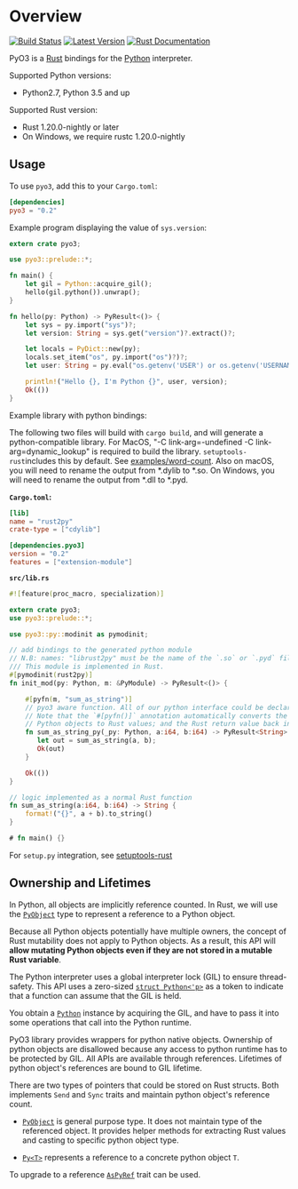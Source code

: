 # Overview

[![Build Status](https://travis-ci.org/PyO3/pyo3.svg?branch=master)](https://travis-ci.org/PyO3/pyo3)
[![Latest Version](https://img.shields.io/crates/v/pyo3.svg)](https://crates.io/crates/pyo3)
[![Rust Documentation](https://img.shields.io/badge/api-rustdoc-blue.svg)](http://pyo3.github.io/pyo3/pyo3/)

PyO3 is a [Rust](http://www.rust-lang.org/) bindings for the [Python](https://www.python.org/) interpreter.

Supported Python versions:

* Python2.7, Python 3.5 and up

Supported Rust version:

* Rust 1.20.0-nightly or later
* On Windows, we require rustc 1.20.0-nightly

## Usage

To use `pyo3`, add this to your `Cargo.toml`:

```toml
[dependencies]
pyo3 = "0.2"
```

Example program displaying the value of `sys.version`:

```rust
extern crate pyo3;

use pyo3::prelude::*;

fn main() {
    let gil = Python::acquire_gil();
    hello(gil.python()).unwrap();
}

fn hello(py: Python) -> PyResult<()> {
    let sys = py.import("sys")?;
    let version: String = sys.get("version")?.extract()?;

    let locals = PyDict::new(py);
    locals.set_item("os", py.import("os")?)?;
    let user: String = py.eval("os.getenv('USER') or os.getenv('USERNAME')", None, Some(&locals))?.extract()?;

    println!("Hello {}, I'm Python {}", user, version);
    Ok(())
}
```

Example library with python bindings:

The following two files will build with `cargo build`, and will generate a python-compatible library.
For MacOS, "-C link-arg=-undefined -C link-arg=dynamic_lookup" is required to build the library.
`setuptools-rust`includes this by default.
See [examples/word-count](https://github.com/PyO3/pyo3/tree/master/examples/word-count).
Also on macOS, you will need to rename the output from \*.dylib to \*.so.
On Windows, you will need to rename the output from \*.dll to \*.pyd.

**`Cargo.toml`:**

```toml
[lib]
name = "rust2py"
crate-type = ["cdylib"]

[dependencies.pyo3]
version = "0.2"
features = ["extension-module"]
```

**`src/lib.rs`**

```rust
#![feature(proc_macro, specialization)]

extern crate pyo3;
use pyo3::prelude::*;

use pyo3::py::modinit as pymodinit;

// add bindings to the generated python module
// N.B: names: "librust2py" must be the name of the `.so` or `.pyd` file
/// This module is implemented in Rust.
#[pymodinit(rust2py)]
fn init_mod(py: Python, m: &PyModule) -> PyResult<()> {

    #[pyfn(m, "sum_as_string")]
    // pyo3 aware function. All of our python interface could be declared in a separate module.
    // Note that the `#[pyfn()]` annotation automatically converts the arguments from
    // Python objects to Rust values; and the Rust return value back into a Python object.
    fn sum_as_string_py(_py: Python, a:i64, b:i64) -> PyResult<String> {
       let out = sum_as_string(a, b);
       Ok(out)
    }

    Ok(())
}

// logic implemented as a normal Rust function
fn sum_as_string(a:i64, b:i64) -> String {
    format!("{}", a + b).to_string()
}

# fn main() {}
```

For `setup.py` integration, see [setuptools-rust](https://github.com/PyO3/setuptools-rust)

## Ownership and Lifetimes

In Python, all objects are implicitly reference counted.
In Rust, we will use the [`PyObject`](https://pyo3.github.io/pyo3/pyo3/struct.PyObject.html) type
to represent a reference to a Python object.

Because all Python objects potentially have multiple owners, the
concept of Rust mutability does not apply to Python objects.
As a result, this API will **allow mutating Python objects even if they are not stored
in a mutable Rust variable**.

The Python interpreter uses a global interpreter lock (GIL) to ensure thread-safety.
This API uses a zero-sized [`struct Python<'p>`](https://pyo3.github.io/pyo3/pyo3/struct.Python.html) as a token to indicate
that a function can assume that the GIL is held.

You obtain a [`Python`](https://pyo3.github.io/pyo3/pyo3/struct.Python.html) instance
by acquiring the GIL, and have to pass it into some operations that call into the Python runtime.

PyO3 library provides wrappers for python native objects. Ownership of python objects are
disallowed because any access to python runtime has to be protected by GIL.
All APIs are available through references. Lifetimes of python object's references are
bound to GIL lifetime.

There are two types of pointers that could be stored on Rust structs.
Both implements `Send` and `Sync` traits and maintain python object's reference count.

* [`PyObject`](https://pyo3.github.io/pyo3/pyo3/struct.PyObject.html) is general purpose
type. It does not maintain type of the referenced object. It provides helper methods
for extracting Rust values and casting to specific python object type.

* [`Py<T>`](https://pyo3.github.io/pyo3/pyo3/struct.Py.html) represents a reference to a
concrete python object `T`.

To upgrade to a reference [`AsPyRef`](https://pyo3.github.io/pyo3/pyo3/trait.AsPyRef.html)
trait can be used.
